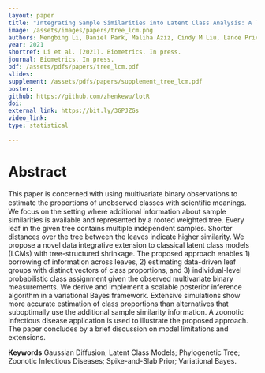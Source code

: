 ```yaml
---
layout: paper
title: "Integrating Sample Similarities into Latent Class Analysis: A Tree-Structured Shrinkage Approach"
image: /assets/images/papers/tree_lcm.png
authors: Mengbing Li, Daniel Park, Maliha Aziz, Cindy M Liu, Lance Price, Zhenke Wu
year: 2021
shortref: Li et al. (2021). Biometrics. In press.
journal: Biometrics. In press.
pdf: /assets/pdfs/papers/tree_lcm.pdf
slides: 
supplement: /assets/pdfs/papers/supplement_tree_lcm.pdf  
poster: 
github: https://github.com/zhenkewu/lotR
doi: 
external_link: https://bit.ly/3GPJZGs
video_link: 
type: statistical
 
---
```


# Abstract

This paper is concerned with using multivariate binary observations to estimate the proportions of unobserved classes with scientiﬁc meanings. We focus on the setting where additional information about sample similarities is available and represented by a rooted weighted tree. Every leaf in the given tree contains multiple independent samples. Shorter distances over the tree between the leaves indicate higher similarity. We propose a novel data integrative extension to classical latent class models (LCMs) with tree-structured shrinkage. The proposed approach enables 1) borrowing of information across leaves, 2) estimating data-driven leaf groups with distinct vectors of class proportions, and 3) individual-level probabilistic class assignment given the observed multivariate binary measurements. We derive and implement a scalable posterior inference algorithm in a variational Bayes framework. Extensive simulations show more accurate estimation of class proportions than alternatives that suboptimally use the additional sample similarity information. A zoonotic infectious disease application is used to illustrate the proposed approach. The paper concludes by a brief discussion on model limitations and extensions.

**Keywords** Gaussian Diffusion; Latent Class Models; Phylogenetic Tree; Zoonotic Infectious Diseases; Spike-and-Slab Prior; Variational Bayes.